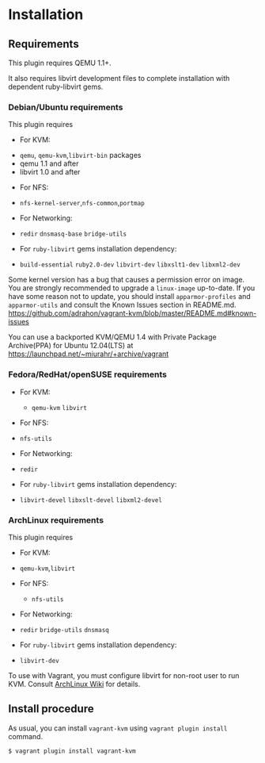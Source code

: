 # Installation

## Requirements

This plugin requires QEMU 1.1+.

It also requires libvirt development files to complete installation with
dependent ruby-libvirt gems.

### Debian/Ubuntu requirements

This plugin requires

- For KVM:
 * `qemu`, `qemu-kvm`,`libvirt-bin` packages
 * qemu 1.1 and after
 * libvirt 1.0 and after

- For NFS:
 * `nfs-kernel-server`,`nfs-common`,`portmap`

- For Networking:
 * `redir` `dnsmasq-base` `bridge-utils`

- For `ruby-libvirt` gems installation dependency:
 * `build-essential` `ruby2.0-dev` `libvirt-dev` `libxslt1-dev` `libxml2-dev`

Some kernel version has a bug that causes a permission error on image.
You are strongly recommended to upgrade a `linux-image` up-to-date.
If you have some reason not to update, you should install
`apparmor-profiles` and `apparmor-utils` and
consult the Known Issues section in README.md.
https://github.com/adrahon/vagrant-kvm/blob/master/README.md#known-issues

You can use a backported KVM/QEMU 1.4 with Private Package Archive(PPA)
for Ubuntu 12.04(LTS) at https://launchpad.net/~miurahr/+archive/vagrant

### Fedora/RedHat/openSUSE requirements

- For KVM:
  * `qemu-kvm` `libvirt`

- For NFS:
 * `nfs-utils`

- For Networking:
 * `redir`

- For `ruby-libvirt` gems installation dependency:
 * `libvirt-devel` `libxslt-devel` `libxml2-devel`

### ArchLinux requirements

This plugin requires

- For KVM:
 * `qemu-kvm`,`libvirt`

- For NFS:
  * `nfs-utils`

- For Networking:
 * `redir` `bridge-utils` `dnsmasq`

- For `ruby-libvirt` gems installation dependency:
 * `libvirt-dev`

To use with Vagrant, you must configure libvirt for non-root user to run KVM.
Consult [ArchLinux Wiki](https://wiki.archlinux.org/index.php/Libvirt#Configuration)
for details.

## Install procedure

As usual, you can install `vagrant-kvm` using `vagrant plugin install` command.
```bash
$ vagrant plugin install vagrant-kvm
```

